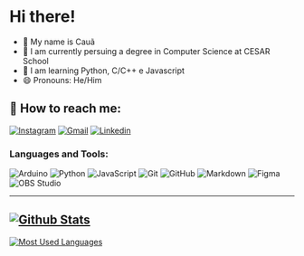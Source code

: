 # Hi there!

- 👤 My name is Cauã
- 🔭 I am currently persuing a degree in Computer Science at CESAR School
- 🌱 I am learning Python, C/C++ e Javascript
- 😄 Pronouns: He/Him

## 📩 How to reach me:
[![Instagram](https://img.shields.io/badge/-Instagram-%23E4405F?style=for-the-badge&logo=instagram&logoColor=white)](https://www.instagram.com/cauahenriquepar/)
[![Gmail](https://img.shields.io/badge/-Gmail-%23333?style=for-the-badge&logo=gmail&logoColor=white)](mailto:cauahenriqueccpar@gmail.com)
[![Linkedin](https://img.shields.io/badge/-LinkedIn-%230077B5?style=for-the-badge&logo=linkedin&logoColor=white)](https://www.linkedin.com/in/cauaparente/)

### Languages and Tools:

![Arduino](https://img.shields.io/badge/Arduino-00979D?style=for-the-badge&logo=arduino&logoColor=white)
![Python](https://img.shields.io/badge/Python-3776ab?style=for-the-badge&logo=python&logoColor=white)
![JavaScript](https://img.shields.io/badge/JavaScript-yellow?style=for-the-badge&logo=javascript&logoColor=white&logoSize=auto)
![Git](https://img.shields.io/badge/Git-f05032?style=for-the-badge&logo=git&logoColor=white)
![GitHub](https://img.shields.io/badge/GitHub-181717?style=for-the-badge&logo=github&logoColor=white)
![Markdown](https://img.shields.io/badge/Markdown-000000?style=for-the-badge&logo=markdown&logoColor=white)
![Figma](https://img.shields.io/badge/Figma-F24E1E?style=for-the-badge&logo=figma&logoColor=white)
![OBS Studio](https://img.shields.io/badge/OBS-302E31?style=for-the-badge&logo=obs-studio&logoColor=white)

---
[![Github Stats](https://github-readme-stats.vercel.app/api?username=CauaParente05&theme=dark)](https://github.com/CauaParente05/)
---
[![Most Used Languages](https://github-readme-stats.vercel.app/api/top-langs?username=CauaParente05&layout=compact&langs_count=8&card_width=320&theme=dark)](https://github.com/CauaParente05/)
